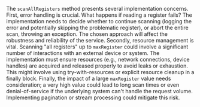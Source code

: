 The `scanAllRegisters` method presents several implementation concerns. First, error handling is crucial. What happens if reading a register fails? The implementation needs to decide whether to continue scanning (logging the error and potentially skipping the problematic register), or abort the entire scan, throwing an exception. The chosen approach will affect the robustness and reliability of the service. Secondly, resource management is vital. Scanning "all registers" up to `maxRegister` could involve a significant number of interactions with an external device or system. The implementation must ensure resources (e.g., network connections, device handles) are acquired and released properly to avoid leaks or exhaustion. This might involve using try-with-resources or explicit resource cleanup in a finally block. Finally, the impact of a large `maxRegister` value needs consideration; a very high value could lead to long scan times or even denial-of-service if the underlying system can't handle the request volume. Implementing pagination or stream processing could mitigate this risk.